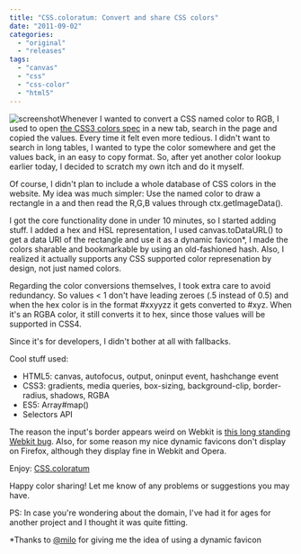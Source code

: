```yaml
---
title: "CSS.coloratum: Convert and share CSS colors"
date: "2011-09-02"
categories:
  - "original"
  - "releases"
tags:
  - "canvas"
  - "css"
  - "css-color"
  - "html5"
---
```


![](images/shot1-300x200.png "screenshot")Whenever I wanted to convert a CSS named color to RGB, I used to open [the CSS3 colors spec](http://www.w3.org/TR/css3-color/) in a new tab, search in the page and copied the values. Every time it felt even more tedious. I didn't want to search in long tables, I wanted to type the color somewhere and get the values back, in an easy to copy format. So, after yet another color lookup earlier today, I decided to scratch my own itch and do it myself.

Of course, I didn't plan to include a whole database of CSS colors in the website. My idea was much simpler: Use the named color to draw a rectangle in a <canvas> and then read the R,G,B values through ctx.getImageData().

I got the core functionality done in under 10 minutes, so I started adding stuff. I added a hex and HSL representation, I used canvas.toDataURL() to get a data URI of the rectangle and use it as a dynamic favicon\*, I made the colors sharable and bookmarkable by using an old-fashioned hash. Also, I realized it actually supports any CSS supported color represenation by design, not just named colors.

Regarding the color conversions themselves, I took extra care to avoid redundancy. So values < 1 don't have leading zeroes (.5 instead of 0.5) and when the hex color is in the format #xxyyzz it gets converted to #xyz. When it's an RGBA color, it still converts it to hex, since those values will be supported in CSS4.

Since it's for developers, I didn't bother at all with fallbacks.

Cool stuff used:

- HTML5: canvas, autofocus, output, oninput event, hashchange event
- CSS3: gradients, media queries, box-sizing, background-clip, border-radius, shadows, RGBA
- ES5: Array#map()
- Selectors API

The reason the input's border appears weird on Webkit is [this long standing Webkit bug](https://bugs.webkit.org/show_bug.cgi?id=63952). Also, for some reason my nice dynamic favicons don't display on Firefox, although they display fine in Webkit and Opera.

Enjoy: [CSS.coloratum](http://css.coloratum.com)

Happy color sharing! Let me know of any problems or suggestions you may have.

PS: In case you're wondering about the domain, I've had it for ages for another project and I thought it was quite fitting.

\*Thanks to [@milo](http://twitter.com/milo) for giving me the idea of using a dynamic favicon
